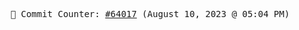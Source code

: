 <p align="center">
    <samp>
        📮 Commit Counter: <a href="https://github.com/Javascript-void0/Javascript-void0/commits/main">#64017</a> (August 10, 2023 @ 05:04 PM)
    </samp>
</p>